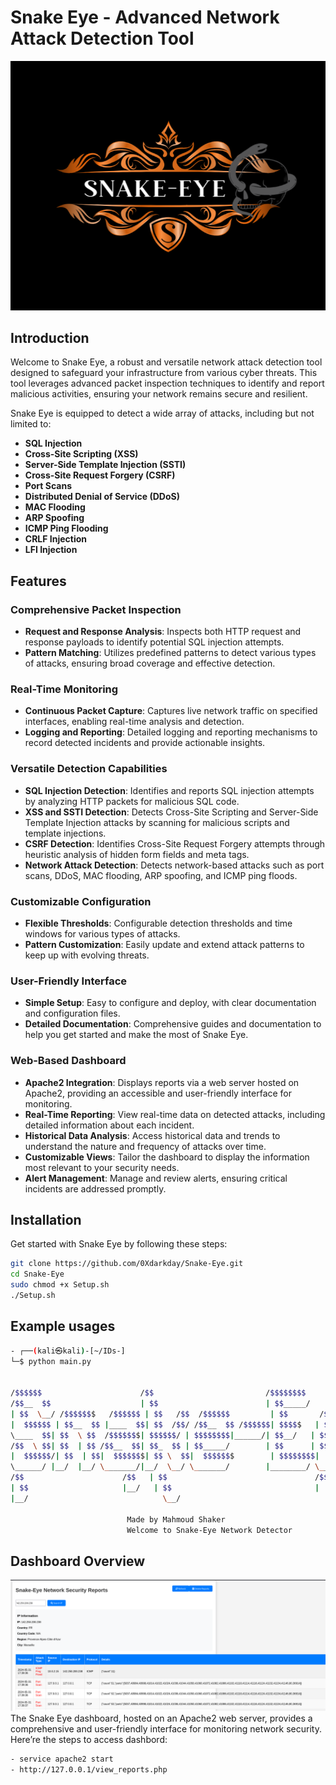 # Snake Eye - Advanced Network Attack Detection Tool
![Snake Eye Logo](images/logo.PNG)

## Introduction

Welcome to Snake Eye, a robust and versatile network attack detection tool designed to safeguard your infrastructure from various cyber threats. This tool leverages advanced packet inspection techniques to identify and report malicious activities, ensuring your network remains secure and resilient.

Snake Eye is equipped to detect a wide array of attacks, including but not limited to:

- **SQL Injection**
- **Cross-Site Scripting (XSS)**
- **Server-Side Template Injection (SSTI)**
- **Cross-Site Request Forgery (CSRF)**
- **Port Scans**
- **Distributed Denial of Service (DDoS)**
- **MAC Flooding**
- **ARP Spoofing**
- **ICMP Ping Flooding**
- **CRLF Injection**
- **LFI Injection**
  
## Features

### Comprehensive Packet Inspection
- **Request and Response Analysis**: Inspects both HTTP request and response payloads to identify potential SQL injection attempts.
- **Pattern Matching**: Utilizes predefined patterns to detect various types of attacks, ensuring broad coverage and effective detection.

### Real-Time Monitoring
- **Continuous Packet Capture**: Captures live network traffic on specified interfaces, enabling real-time analysis and detection.
- **Logging and Reporting**: Detailed logging and reporting mechanisms to record detected incidents and provide actionable insights.

### Versatile Detection Capabilities
- **SQL Injection Detection**: Identifies and reports SQL injection attempts by analyzing HTTP packets for malicious SQL code.
- **XSS and SSTI Detection**: Detects Cross-Site Scripting and Server-Side Template Injection attacks by scanning for malicious scripts and template injections.
- **CSRF Detection**: Identifies Cross-Site Request Forgery attempts through heuristic analysis of hidden form fields and meta tags.
- **Network Attack Detection**: Detects network-based attacks such as port scans, DDoS, MAC flooding, ARP spoofing, and ICMP ping floods.

### Customizable Configuration
- **Flexible Thresholds**: Configurable detection thresholds and time windows for various types of attacks.
- **Pattern Customization**: Easily update and extend attack patterns to keep up with evolving threats.

### User-Friendly Interface
- **Simple Setup**: Easy to configure and deploy, with clear documentation and configuration files.
- **Detailed Documentation**: Comprehensive guides and documentation to help you get started and make the most of Snake Eye.

### Web-Based Dashboard
- **Apache2 Integration**: Displays reports via a web server hosted on Apache2, providing an accessible and user-friendly interface for monitoring.
- **Real-Time Reporting**: View real-time data on detected attacks, including detailed information about each incident.
- **Historical Data Analysis**: Access historical data and trends to understand the nature and frequency of attacks over time.
- **Customizable Views**: Tailor the dashboard to display the information most relevant to your security needs.
- **Alert Management**: Manage and review alerts, ensuring critical incidents are addressed promptly.
 
## Installation

Get started with Snake Eye by following these steps:
```sh
git clone https://github.com/0Xdarkday/Snake-Eye.git
cd Snake-Eye
sudo chmod +x Setup.sh
./Setup.sh
```
## Example usages
  ```sh
- ┌──(kali㉿kali)-[~/IDs-]
└─$ python main.py              


/$$$$$$                      /$$                         /$$$$$$$$                    
/$$__  $$                    | $$                        | $$_____/                    
| $$  \__/ /$$$$$$$   /$$$$$$ | $$   /$$  /$$$$$$         | $$       /$$   /$$  /$$$$$$ 
|  $$$$$$ | $$__  $$ |____  $$| $$  /$$/ /$$__  $$ /$$$$$$| $$$$$   | $$  | $$ /$$__  $$
 \____  $$| $$  \ $$  /$$$$$$$| $$$$$$/ | $$$$$$$$|______/| $$__/   | $$  | $$| $$$$$$$$
 /$$  \ $$| $$  | $$ /$$__  $$| $$_  $$ | $$_____/        | $$      | $$  | $$| $$_____/
|  $$$$$$/| $$  | $$|  $$$$$$$| $$ \  $$|  $$$$$$$        | $$$$$$$$|  $$$$$$$|  $$$$$$$
 \______/ |__/  |__/ \_______/|__/  \__/ \_______/        |________/ \____  $$ \_______/
/$$                      /$$   | $$                                 /$$  | $$          
| $$                     |__/   | $$                                |  $$$$$$/          
|__/                              \__/                                 \______/

                            Made by Mahmoud Shaker
                            Welcome to Snake-Eye Network Detector
```
## Dashboard Overview
![Dashboard Overview](images/dashboard.png)
The Snake Eye dashboard, hosted on an Apache2 web server, provides a comprehensive and user-friendly interface for monitoring network security. Here’re the steps to access dashbord:
   ```sh
- service apache2 start
- http://127.0.0.1/view_reports.php 
